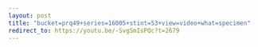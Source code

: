 ```yaml
---
layout: post
title: "bucket=prq49+series=16005+stint=53+view=video+what=specimen"
redirect_to: https://youtu.be/-SvgSmIsPQc?t=2679
---
```

